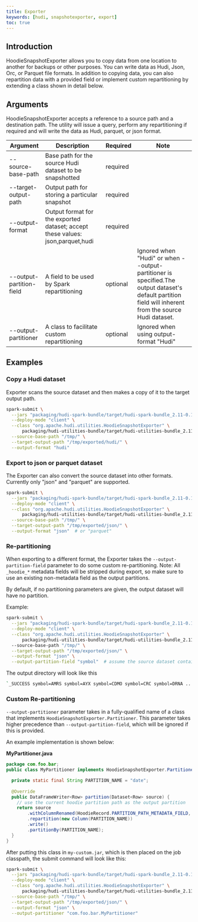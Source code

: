 ```yaml
---
title: Exporter
keywords: [hudi, snapshotexporter, export]
toc: true
---
```


## Introduction
HoodieSnapshotExporter allows you to copy data from one location to another for backups or other purposes. 
You can write data as Hudi, Json, Orc, or Parquet file formats. In addition to copying data, you can also repartition data 
with a provided field or implement custom repartitioning by extending a class shown in detail below.

## Arguments
HoodieSnapshotExporter accepts a reference to a source path and a destination path. The utility will issue a 
query, perform any repartitioning if required and will write the data as Hudi, parquet, or json format.

|Argument|Description|Required|Note|
|------------|--------|-----------|--|
|--source-base-path|Base path for the source Hudi dataset to be snapshotted|required||
|--target-output-path|Output path for storing a particular snapshot|required||
|--output-format|Output format for the exported dataset; accept these values: json,parquet,hudi|required||
|--output-partition-field|A field to be used by Spark repartitioning|optional|Ignored when "Hudi" or when --output-partitioner is specified.The output dataset's default partition field will inherent from the source Hudi dataset.|
|--output-partitioner|A class to facilitate custom repartitioning|optional|Ignored when using output-format "Hudi"|

## Examples

### Copy a Hudi dataset

Exporter scans the source dataset and then makes a copy of it to the target output path.
```bash
spark-submit \
  --jars "packaging/hudi-spark-bundle/target/hudi-spark-bundle_2.11-0.13.1.jar" \
  --deploy-mode "client" \
  --class "org.apache.hudi.utilities.HoodieSnapshotExporter" \
      packaging/hudi-utilities-bundle/target/hudi-utilities-bundle_2.11-0.13.1.jar \
  --source-base-path "/tmp/" \
  --target-output-path "/tmp/exported/hudi/" \
  --output-format "hudi"
```

### Export to json or parquet dataset
The Exporter can also convert the source dataset into other formats. Currently only "json" and "parquet" are supported.

```bash
spark-submit \
  --jars "packaging/hudi-spark-bundle/target/hudi-spark-bundle_2.11-0.13.1.jar" \
  --deploy-mode "client" \
  --class "org.apache.hudi.utilities.HoodieSnapshotExporter" \
      packaging/hudi-utilities-bundle/target/hudi-utilities-bundle_2.11-0.13.1.jar \
  --source-base-path "/tmp/" \
  --target-output-path "/tmp/exported/json/" \
  --output-format "json"  # or "parquet"
```

### Re-partitioning
When exporting to a different format, the Exporter takes the `--output-partition-field` parameter to do some custom re-partitioning.
Note: All `_hoodie_*` metadata fields will be stripped during export, so make sure to use an existing non-metadata field as the output partitions.

By default, if no partitioning parameters are given, the output dataset will have no partition.

Example:
```bash
spark-submit \
  --jars "packaging/hudi-spark-bundle/target/hudi-spark-bundle_2.11-0.13.1.jar" \
  --deploy-mode "client" \
  --class "org.apache.hudi.utilities.HoodieSnapshotExporter" \
      packaging/hudi-utilities-bundle/target/hudi-utilities-bundle_2.11-0.13.1.jar \  
  --source-base-path "/tmp/" \
  --target-output-path "/tmp/exported/json/" \
  --output-format "json" \
  --output-partition-field "symbol"  # assume the source dataset contains a field `symbol`
```

The output directory will look like this

```bash
`_SUCCESS symbol=AMRS symbol=AYX symbol=CDMO symbol=CRC symbol=DRNA ...`
```

### Custom Re-partitioning
`--output-partitioner` parameter takes in a fully-qualified name of a class that implements `HoodieSnapshotExporter.Partitioner`. 
This parameter takes higher precedence than `--output-partition-field`, which will be ignored if this is provided.

An example implementation is shown below:

**MyPartitioner.java**
```java
package com.foo.bar;
public class MyPartitioner implements HoodieSnapshotExporter.Partitioner {

  private static final String PARTITION_NAME = "date";
 
  @Override
  public DataFrameWriter<Row> partition(Dataset<Row> source) {
    // use the current hoodie partition path as the output partition
    return source
        .withColumnRenamed(HoodieRecord.PARTITION_PATH_METADATA_FIELD, PARTITION_NAME)
        .repartition(new Column(PARTITION_NAME))
        .write()
        .partitionBy(PARTITION_NAME);
  }
}
```

After putting this class in `my-custom.jar`, which is then placed on the job classpath, the submit command will look like this:

```bash
spark-submit \
  --jars "packaging/hudi-spark-bundle/target/hudi-spark-bundle_2.11-0.13.1.jar,my-custom.jar" \
  --deploy-mode "client" \
  --class "org.apache.hudi.utilities.HoodieSnapshotExporter" \
      packaging/hudi-utilities-bundle/target/hudi-utilities-bundle_2.11-0.13.1.jar \
  --source-base-path "/tmp/" \
  --target-output-path "/tmp/exported/json/" \
  --output-format "json" \
  --output-partitioner "com.foo.bar.MyPartitioner"

